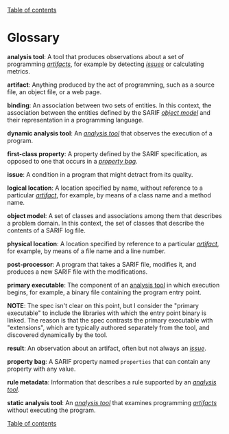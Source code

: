 [Table of contents](../README.md#contents)

# Glossary

<a id="analysis-tool"></a>**analysis tool**: A tool that produces observations about a set of programming
<a href="#artifact">_artifacts_</a>, for example by detecting <a href="#issue">_issues_</a>
or calculating metrics.

<a id="artifact"></a>**artifact**: Anything produced by the act of programming, such as a source file, an object file,
or a web page.

<a id="binding"></a>**binding**: An association between two sets of entities.
In this context, the association between the entities defined by the SARIF <a href="#object-model">_object model_</a>
and their representation in a programming language.

<a id="dynamic-analysis-tool"></a>**dynamic analysis tool**: An <a href="#analysis-tool">_analysis tool_</a> that
observes the execution of a program.

<a id="first-class-property"></a>**first-class property**: A property defined by the SARIF specification, as opposed to
one that occurs in a <a href="#property-bag">_property bag_</a>.

<a id="issue"></a>**issue**: A condition in a program that might detract from its quality.

<a id="logical-location"></a>**logical location**: A location specified by name, without reference to a particular
<a href="artifact">_artifact_</a>, for example, by means of a class name and a method name.

<a id="object-model"></a>**object model**: A set of classes and associations among them that describes a problem domain.
In this context, the set of classes that describe the contents of a SARIF log file.

<a id="physical-location"></a>**physical location**: A location specified by reference to a particular
<a href="#artifact">_artifact_</a>, for example, by means of a file name and a line number.

<a id="post-processor"></a>**post-processor**: A program that takes a SARIF file, modifies it,
and produces a new SARIF file with the modifications.

<a id="primary-executable"></a>**primary executable**: The component of an <a href="#analysis-tool">analysis tool</a>
in which execution begins, for example, a binary file containing the program entry point.

**NOTE**: The spec isn't clear on this point, but I consider the "primary executable" to include the libraries
with which the entry point binary is linked. The reason is that the spec contrasts the primary executable
with "extensions", which are typically authored separately from the tool, and discovered dynamically by the tool.

<a id="result"></a>**result**: An observation about an artifact, often but not always an <a href="#issue">_issue_</a>.

<a id="property-bag"></a>**property bag**: A SARIF property named `properties` that can contain any property
with any value.

<a id="rule-metadata"></a>**rule metadata**: Information that describes a rule supported by
an <a href="#analysis-tool">_analysis tool_</a>.

<a id="static-analysis-tool"></a>**static analysis tool**: An <a href="#analysis-tool">_analysis tool_</a>
that examines programming <a href="#artifact">_artifacts_</a> without executing the program.

[Table of contents](../README.md#contents)

